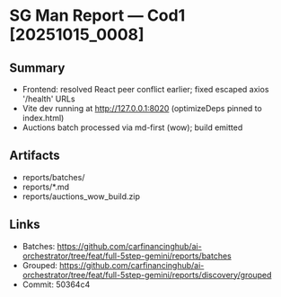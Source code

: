 # SG Man Report — Cod1 [20251015_0008]

## Summary
- Frontend: resolved React peer conflict earlier; fixed escaped axios '/health' URLs
- Vite dev running at http://127.0.0.1:8020 (optimizeDeps pinned to index.html)
- Auctions batch processed via md-first (wow); build emitted

## Artifacts
- reports/batches/
- reports/*.md
- reports/auctions_wow_build.zip

## Links
- Batches: https://github.com/carfinancinghub/ai-orchestrator/tree/feat/full-5step-gemini/reports/batches
- Grouped: https://github.com/carfinancinghub/ai-orchestrator/tree/feat/full-5step-gemini/reports/discovery/grouped
- Commit: 50364c4
